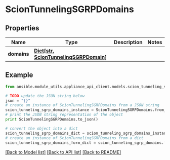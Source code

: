 # ScionTunnelingSGRPDomains


## Properties

Name | Type | Description | Notes
------------ | ------------- | ------------- | -------------
**domains** | [**Dict[str, ScionTunnelingSGRPDomain]**](ScionTunnelingSGRPDomain.md) |  | 

## Example

```python
from ansible.module_utils.appliance_api_client.models.scion_tunneling_sgrp_domains import ScionTunnelingSGRPDomains

# TODO update the JSON string below
json = "{}"
# create an instance of ScionTunnelingSGRPDomains from a JSON string
scion_tunneling_sgrp_domains_instance = ScionTunnelingSGRPDomains.from_json(json)
# print the JSON string representation of the object
print ScionTunnelingSGRPDomains.to_json()

# convert the object into a dict
scion_tunneling_sgrp_domains_dict = scion_tunneling_sgrp_domains_instance.to_dict()
# create an instance of ScionTunnelingSGRPDomains from a dict
scion_tunneling_sgrp_domains_form_dict = scion_tunneling_sgrp_domains.from_dict(scion_tunneling_sgrp_domains_dict)
```
[[Back to Model list]](../README.md#documentation-for-models) [[Back to API list]](../README.md#documentation-for-api-endpoints) [[Back to README]](../README.md)


